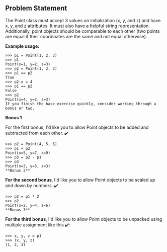 ## Problem Statement

The Point class must accept 3 values on initialization (x, y, and z) and have x, y, and z attributes. It must also have a helpful string representation. Additionally, point objects should be comparable to each other (two points are equal if their coordinates are the same and not equal otherwise).

**Example usage:**
```
>>> p1 = Point(1, 2, 3)
>>> p1
Point(x=1, y=2, z=3)
>>> p2 = Point(1, 2, 3)
>>> p1 == p2
True
>>> p2.x = 4
>>> p1 == p2
False
>>> p2
Point(x=4, y=2, z=3)
If you finish the base exercise quickly, consider working through a bonus or two.
```
**Bonus 1**

For the first bonus, I'd like you to allow Point objects to be added and subtracted from each other. ✔️

```>>> p1 = Point(1, 2, 3)
>>> p2 = Point(4, 5, 6)
>>> p1 + p2
Point(x=5, y=7, z=9)
>>> p3 = p2 - p1
>>> p3
Point(x=3, y=3, z=3)
**Bonus 2**
```
**For the second bonus**, I'd like you to allow Point objects to be scaled up and down by numbers. ✔️

```>>> p1 = Point(1, 2, 3)
>>> p2 = p1 * 2
>>> p2
Point(x=2, y=4, z=6)
**Bonus 3**
```

**For the third bonus**, I'd like you to allow Point objects to be unpacked using multiple assignment like this ✔️:

```>>> p1 = Point(1, 2, 3)
>>> x, y, z = p1
>>> (x, y, z)
(1, 2, 3)
```